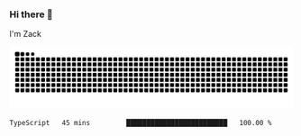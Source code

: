 ### Hi there 👋
I'm Zack

![](https://raw.githubusercontent.com/z4cki/z4cki/refs/heads/output/github-contribution-grid-snake.svg)
<!--START_SECTION:waka-->

```txt
TypeScript   45 mins         █████████████████████████   100.00 %
```

<!--END_SECTION:waka-->

